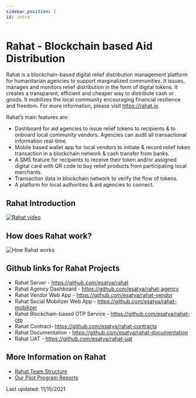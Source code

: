 ```yaml
---
sidebar_position: 1
id: intro
---
```


# Rahat - Blockchain based Aid Distribution

Rahat is a blockchain-based digital relief distribution management platform for humanitarian agencies to support marginalized communities. It issues, manages and monitors relief distribution in the form of digital tokens. It creates a transparent, efficient and cheaper way to distribute cash or goods. It mobilizes the local community encouraging financial resilience and freedom. For more information, please visit https://rahat.io.

Rahat’s main features are:

- Dashboard for aid agencies to issue relief tokens to recipients & to onboard local community vendors. Agencies can audit all transactional information real-time.
- Mobile based wallet app for local vendors to initiate & record relief token transaction in a blockchain network & cash transfer from banks.
- A SMS feature for recipients to receive their token and/or assigned digital card with QR code to buy relief products from participating local merchants.
- Transaction data in blockchain network to verify the flow of tokens.
- A platform for local authorities & aid agencies to connect.

## Rahat Introduction

[![Rahat video](https://pbs.twimg.com/media/EjL6G-iVcAAO6DC?format=jpg&name=large)](http://www.youtube.com/watch?v=L5x8niArqgs "Rahat video")

## How does Rahat work?

![How Rahat works](https://rahatapp.com/images/Rahat-Ecosystem.png)

## Github links for Rahat Projects

- Rahat Server - https://github.com/esatya/rahat
- Rahat Agency Dashboard - https://github.com/esatya/rahat-agency
- Rahat Vendor Web App - https://github.com/esatya/rahat-vendor
- Rahat Social Mobilizer Web App - https://github.com/esatya/rahat-mobilizer
- Rahat Blockchain-based OTP Service - https://github.com/esatya/rahat-otp
- Rahat Contract- https://github.com/esatya/rahat-contracts 
- Rahat Documentation - https://github.com/esatya/rahat-documentation
- Rahat UAT - https://github.com/esatya/rahat-uat

## More Information on Rahat

- [Rahat Team Structure](Rahat-Team)
- [Our Pilot Program Reports](Pilot-Reports)

Last updated: 11/15/2021
